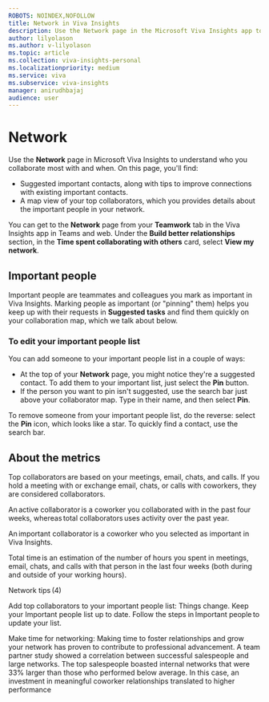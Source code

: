 ```yaml
---
ROBOTS: NOINDEX,NOFOLLOW
title: Network in Viva Insights
description: Use the Network page in the Microsoft Viva Insights app to help you understand who you collaborate with most often
author: lilyolason
ms.author: v-lilyolason
ms.topic: article
ms.collection: viva-insights-personal
ms.localizationpriority: medium 
ms.service: viva
ms.subservice: viva-insights
manager: anirudhbajaj
audience: user
---
```


# Network

Use the **Network** page in Microsoft Viva Insights to understand who you collaborate most with and when. On this page, you'll find:

* Suggested important contacts, along with tips to improve connections with existing important contacts.
* A map view of your top collaborators, which you provides details about the important people in your network.

You can get to the **Network** page from your **Teamwork** tab in the Viva Insights app in Teams and web. Under the **Build better relationships** section, in the **Time spent collaborating with others** card, select **View my network**.

## Important people  

Important people are teammates and colleagues you mark as important in Viva Insights. Marking people as important (or "pinning" them) helps you keep up with their requests in **Suggested tasks** and find them quickly on your collaboration map, which we talk about below.

### To edit your important people list

You can add someone to your important people list in a couple of ways:

* At the top of your **Network** page, you might notice they're a suggested contact. To add them to your important list, just select the **Pin** button.
* If the person you want to pin isn't suggested, use the search bar just above your collaborator map. Type in their name, and then select **Pin**.

To remove someone from your important people list, do the reverse: select the **Pin** icon, which looks like a star. To quickly find a contact, use the search bar.

## About the metrics  

Top collaborators are based on your meetings, email, chats, and calls. If you hold a meeting with or exchange email, chats, or calls with coworkers, they are considered collaborators.  

An active collaborator is a coworker you collaborated with in the past four weeks, whereas total collaborators uses activity over the past year.  

An important collaborator is a coworker who you selected as important in Viva Insights.  

Total time is an estimation of the number of hours you spent in meetings, email, chats, and calls with that person in the last four weeks (both during and outside of your working hours).  

 

Network tips (4) 

Add top collaborators to your important people list: Things change. Keep your Important people list up to date. Follow the steps in Important people to update your list.  

Make time for networking: Making time to foster relationships and grow your network has proven to contribute to professional advancement. A team partner study showed a correlation between successful salespeople and large networks. The top salespeople boasted internal networks that were 33% larger than those who performed below average. In this case, an investment in meaningful coworker relationships translated to higher performance